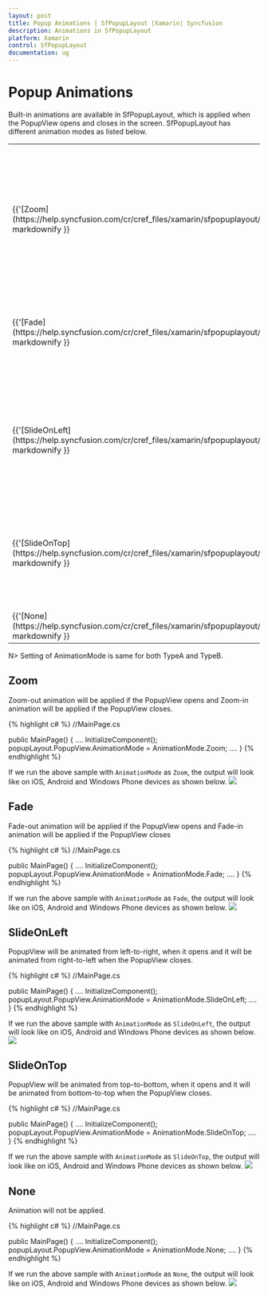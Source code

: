 ```yaml
---
layout: post
title: Popup Animations | SfPopupLayout |Xamarin| Syncfusion
description: Animations in SfPopupLayout
platform: Xamarin
control: SfPopupLayout
documentation: ug
--- 
```


# Popup Animations

Built-in animations are available in SfPopupLayout, which is applied when the PopupView opens and closes in the screen.
SfPopupLayout has different animation modes as listed below.

<table>
<tr>
<th> Modes </th>
<th> Description </th>
</tr>
<tr>
<td> {{'[Zoom](https://help.syncfusion.com/cr/cref_files/xamarin/sfpopuplayout/Syncfusion.SfPopupLayout.XForms~Syncfusion.XForms.PopupLayout.AnimationMode.html)'| markdownify }} </td>
<td>  Zoom-out animation will be applied if the PopupView opens and zoom-in animation will be applied if the PopupView closes. This is the default AnimationMode</td>
</tr>
<tr>
<td> {{'[Fade](https://help.syncfusion.com/cr/cref_files/xamarin/sfpopuplayout/Syncfusion.SfPopupLayout.XForms~Syncfusion.XForms.PopupLayout.AnimationMode.html)'| markdownify }} </td>
<td>  Fade-out animation will be applied if the PopupView opens and Fade-in animation will be applied if the PopupView closes</td>
</tr>
<tr>
<td> {{'[SlideOnLeft](https://help.syncfusion.com/cr/cref_files/xamarin/sfpopuplayout/Syncfusion.SfPopupLayout.XForms~Syncfusion.XForms.PopupLayout.AnimationMode.html)'| markdownify }} </td>
<td>  PopupView will be animated from left-to-right, when it opens and it will be animated from right-to-left when the PopupView closes.</td>
</tr>
<tr>
<td> {{'[SlideOnTop](https://help.syncfusion.com/cr/cref_files/xamarin/sfpopuplayout/Syncfusion.SfPopupLayout.XForms~Syncfusion.XForms.PopupLayout.AnimationMode.html)'| markdownify }} </td>
<td>  PopupView will be animated from top-to-bottom, when it opens and it will be animated from bottom-to-top when the PopupView closes.</td>
</tr>
<tr>
<td> {{'[None](https://help.syncfusion.com/cr/cref_files/xamarin/sfpopuplayout/Syncfusion.SfPopupLayout.XForms~Syncfusion.XForms.PopupLayout.AnimationMode.html)'| markdownify }} </td>
<td>  Animation will not be applied.</td>
</tr>
</table>

N> Setting of AnimationMode is same for both TypeA and TypeB.

## Zoom 

Zoom-out animation will be applied if the PopupView opens and Zoom-in animation will be applied if the PopupView closes.

{% highlight c# %}
//MainPage.cs

public MainPage()
{
    ....
    InitializeComponent();
    popupLayout.PopupView.AnimationMode = AnimationMode.Zoom;
    ....
}
{% endhighlight %}

If we run the above sample with `AnimationMode` as `Zoom`, the output will look like on iOS, Android and Windows Phone devices as shown below.
![](GettingStarted_images/ZoomAnimation.gif)

## Fade 

Fade-out animation will be applied if the PopupView opens and Fade-in animation will be applied if the PopupView closes

{% highlight c# %}
//MainPage.cs

public MainPage()
{
    ....
    InitializeComponent();
    popupLayout.PopupView.AnimationMode = AnimationMode.Fade;
    ....
}
{% endhighlight %}

If we run the above sample with `AnimationMode` as `Fade`, the output will look like on iOS, Android and Windows Phone devices as shown below.
![](GettingStarted_images/FadeAnimation.gif)

## SlideOnLeft 

PopupView will be animated from left-to-right, when it opens and it will be animated from right-to-left when the PopupView closes.

{% highlight c# %}
//MainPage.cs

public MainPage()
{
    ....
    InitializeComponent();
    popupLayout.PopupView.AnimationMode = AnimationMode.SlideOnLeft;
    ....
}
{% endhighlight %}

If we run the above sample with `AnimationMode` as `SlideOnLeft`, the output will look like on iOS, Android and Windows Phone devices as shown below.
![](GettingStarted_images/SlideOnLeftAnimation.gif)

## SlideOnTop 

PopupView will be animated from top-to-bottom, when it opens and it will be animated from bottom-to-top when the PopupView closes.

{% highlight c# %}
//MainPage.cs

public MainPage()
{
    ....
    InitializeComponent();
    popupLayout.PopupView.AnimationMode = AnimationMode.SlideOnTop;
    ....
}
{% endhighlight %}

If we run the above sample with `AnimationMode` as `SlideOnTop`, the output will look like on iOS, Android and Windows Phone devices as shown below.
![](GettingStarted_images/SlideOnTopAnimation.gif)

## None

Animation will not be applied.

{% highlight c# %}
//MainPage.cs

public MainPage()
{
    ....
    InitializeComponent();
    popupLayout.PopupView.AnimationMode = AnimationMode.None;
    ....
}
{% endhighlight %}

If we run the above sample with `AnimationMode` as `None`, the output will look like on iOS, Android and Windows Phone devices as shown below.
![](GettingStarted_images/AnimationMode_None.gif)
